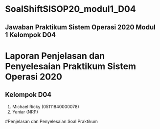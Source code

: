 # SoalShiftSISOP20_modul1_D04
## Jawaban Praktikum Sistem Operasi 2020 Modul 1 Kelompok D04
# Laporan Penjelasan dan Penyelesaian Praktikum Sistem Operasi 2020
## Kelompok D04
1. Michael Ricky (05111840000078)
2. Yaniar (NRP)

#Penjelasan dan Penyelesaian Soal Praktikum
